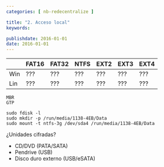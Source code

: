 ```yaml
---
categories: [ nb-redecentralize ]

title: "2. Acceso local"
keywords: 

publishdate: 2016-01-01
date: 2016-01-01
---
```


|     | FAT16 | FAT32 | NTFS | EXT2 | EXT3 | EXT4 |
| --- | ---   | ---   | ---  | ---  | ---  | ---  |
| Win | ???   | ???   | ???  | ???  | ???  | ???  |
| Lin | ???   | ???   | ???  | ???  | ???  | ???  |

	MBR
	GTP

    sudo fdisk -l
    sudo mkdir -p /run/media/1138-4EB/Data
    sudo mount -t ntfs-3g /dev/sda4 /run/media/1138-4EB/Data
	
¿Unidades cifradas?

 - CD/DVD (PATA/SATA)
 - Pendrive (USB)
 - Disco duro externo (USB/eSATA)
